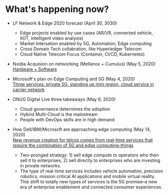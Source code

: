 # What's happening now?

* LF Network & Edge 2020 forecast (April 30, 3030)
  - Edge projects enabled by use cases (AR/VR, connected vehicle, IIOT, intelligent video analysis)
  - Market Intersetion enabled by 5G, Automation, Edge computing
  - Cross Domain Tech collabration, like Hyperledger Telecom
  - Cloud Native Telecom Focus (Container, CI/CD, Kubernetes)

* Nvidia Acquision on networking (Mellanox + Cumulus) (May 5, 2020) \
[Hardware + Software](https://www.networkworld.com/article/3542248/nvidia-after-7b-mellanox-hardware-deal-grabs-cumulus-for-big-network-software-play.html)

* Microsoft's plan on Edge Computing and 5G (May 4, 2020) \
[Three services: private 5G, standing up mini region, cloud service in carrier network](https://www.datacenterknowledge.com/microsoft/azure-edge-zones-microsoft-s-plan-dominate-edge-computing-and-5g)

* ONUG Digital Live three takeaways (May 6, 2020) 
  - Cloud governance determines the adoption
  - Hybrid Multi-Cloud is the mainstream
  - People with DevOps skills are in high demand


* How Dell/IBM/Microsoft are approaching edge computing (May 14, 2020) \
[New revenue creation for telcos comes from real-time services that require the combination of 5G and edge computing–things](https://www.rcrwireless.com/20200514/5g/how-three-tech-giants-are-approaching-edge-computing)
  * Two-pronged strategy: 1) sell edge compute to operators who then sell it to enterprises, 2) sell directly to enterprises who are investing in private networks. 
  * The type of real-time services includes vehicle automation, precision robotics, mission critical AI applications and mobile virtual reality. This shift to totally new types of services is the 5G promise–a new era of enterprise enablement and connected consumer experiences. 
